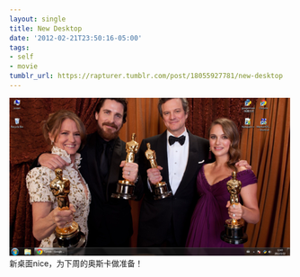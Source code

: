 ```yaml
---
layout: single
title: New Desktop
date: '2012-02-21T23:50:16-05:00'
tags:
- self
- movie
tumblr_url: https://rapturer.tumblr.com/post/18055927781/new-desktop
---
```

![](/assets/img/tumblr_lzs2ikqaid1r0cnr9.png)新桌面nice，为下周的奥斯卡做准备！

